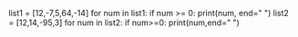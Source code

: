list1 = [12,-7,5,64,-14]
for num in list1:
    if num >= 0:
        print(num, end=" ")
list2 = [12,14,-95,3]
for num in list2:
    if num>=0:
        print(num,end=" ")
